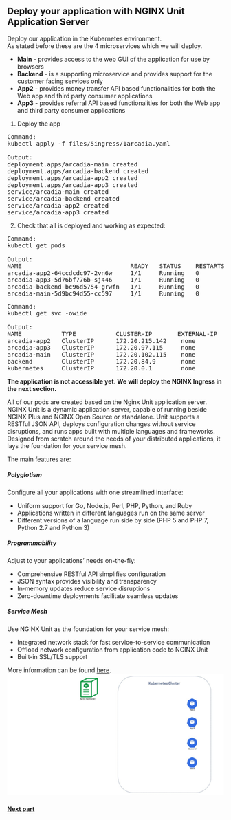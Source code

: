 ## Deploy your application with NGINX Unit Application Server

Deploy our application in the Kubernetes environment.  
As stated before these are the 4 microservices which we will deploy.
- **Main** - provides access to the web GUI of the application for use by browsers
- **Backend** - is a supporting microservice and provides support for the customer facing services only
- **App2** - provides money transfer API based functionalities for both the Web app and third party consumer applications
- **App3** - provides referral API based functionalities for both the Web app and third party consumer applications

1. Deploy the app
<pre>
Command:
kubectl apply -f files/5ingress/1arcadia.yaml

Output:
deployment.apps/arcadia-main created  
deployment.apps/arcadia-backend created  
deployment.apps/arcadia-app2 created  
deployment.apps/arcadia-app3 created  
service/arcadia-main created  
service/arcadia-backend created  
service/arcadia-app2 created  
service/arcadia-app3 created  
</pre>

2. Check that all is deployed and working as expected:  
<pre>
Command:
kubectl get pods

Output:
NAME                              READY   STATUS    RESTARTS   AGE  
arcadia-app2-64ccdcdc97-2vn6w     1/1     Running   0          38s  
arcadia-app3-5d76bf776b-sj446     1/1     Running   0          38s  
arcadia-backend-bc96d5754-grwfn   1/1     Running   0          38s  
arcadia-main-5d9bc94d55-cc597     1/1     Running   0          39s  
</pre>

<pre>
Command:
kubectl get svc -owide

Output:
NAME           TYPE           CLUSTER-IP       EXTERNAL-IP                                                                 PORT(S)        AGE    SELECTOR  
arcadia-app2   ClusterIP      172.20.215.142    none                                                                       80/TCP         23m    app=arcadia-app2  
arcadia-app3   ClusterIP      172.20.97.115     none                                                                       80/TCP         23m    app=arcadia-app3  
arcadia-main   ClusterIP      172.20.102.115    none                                                                       80:32065/TCP   23m    app=arcadia-main  
backend        ClusterIP      172.20.84.9       none                                                                       80/TCP         5s     app=arcadia-backend  
kubernetes     ClusterIP      172.20.0.1        none                                                                       443/TCP        108m    none   
</pre>

**The application is not accessible yet. We will deploy the NGINX Ingress in the next section.**  

All of our pods are created based on the Nginx Unit application server.
NGINX Unit is a dynamic application server, capable of running beside NGINX Plus and NGINX Open Source or standalone. Unit supports a RESTful JSON API, deploys configuration changes without service disruptions, and runs apps built with multiple languages and frameworks. Designed from scratch around the needs of your distributed applications, it lays the foundation for your service mesh.

The main features are:  
##### Polyglotism
Configure all your applications with one streamlined interface:
- Uniform support for Go, Node.js, Perl, PHP, Python, and Ruby
- Applications written in different languages run on the same server
- Different versions of a language run side by side (PHP 5 and PHP 7, Python 2.7 and Python 3)

##### Programmability
Adjust to your applications’ needs on-the-fly:
- Comprehensive RESTful API simplifies configuration
- JSON syntax provides visibility and transparency
- In‑memory updates reduce service disruptions
- Zero-downtime deployments facilitate seamless updates

##### Service Mesh
Use NGINX Unit as the foundation for your service mesh:
- Integrated network stack for fast service-to-service communication
- Offload network configuration from application code to NGINX Unit
- Built-in SSL/TLS support

More information can be found [here](https://www.nginx.com/products/nginx-unit/#resources).  
![](images/4env.JPG)
#### [Next part](5ingress.md)
